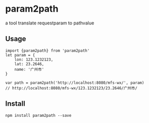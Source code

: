 # param2path
a tool translate requestparam to pathvalue

## Usage

```
import {param2path} from 'param2path'
let param = {
	lon: 123.1232123,
	lat: 23.2646,
	name: '广州市'
}

var path = param2path('http://localhost:8080/mfs-wx/', param)
// http://localhost:8080/mfs-wx/123.1232123/23.2646/广州市/
```

## Install

`npm install param2path --save`